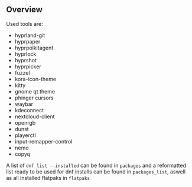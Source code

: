 ## Overview
Used tools are:
- hyprland-git
- hyprpaper
- hyprpolkitagent
- hyprlock
- hyprshot
- hyprpicker
- fuzzel
- kora-icon-theme
- kitty
- gnome qt theme
- phinger cursors
- waybar
- kdeconnect
- nextcloud-client
- openrgb
- dunst
- playerctl
- input-remapper-control
- nemo
- copyq

A list of `dnf list --installed` can be found in `packages` and a reformatted list ready to be used for dnf installs can be found in `packages_list`, aswell as all installed flatpaks in `flatpaks`